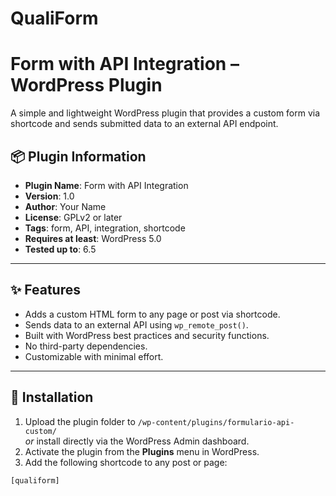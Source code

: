 # QualiForm

# Form with API Integration – WordPress Plugin

A simple and lightweight WordPress plugin that provides a custom form via shortcode and sends submitted data to an external API endpoint.

## 📦 Plugin Information

- **Plugin Name**: Form with API Integration
- **Version**: 1.0
- **Author**: Your Name
- **License**: GPLv2 or later
- **Tags**: form, API, integration, shortcode
- **Requires at least**: WordPress 5.0
- **Tested up to**: 6.5

---

## ✨ Features

- Adds a custom HTML form to any page or post via shortcode.
- Sends data to an external API using `wp_remote_post()`.
- Built with WordPress best practices and security functions.
- No third-party dependencies.
- Customizable with minimal effort.

---

## 🚀 Installation

1. Upload the plugin folder to `/wp-content/plugins/formulario-api-custom/`  
   _or_ install directly via the WordPress Admin dashboard.
2. Activate the plugin from the **Plugins** menu in WordPress.
3. Add the following shortcode to any post or page:

```shortcode
[qualiform]

